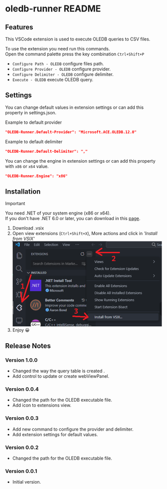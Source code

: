 # oledb-runner README

## Features
This VSCode extension is used to execute OLEDB queries to CSV files. 

To use the extension you need run this commands.<br> Open the command palette press the key combination `Ctrl+Shift+P`
- `Configure Path - OLEDB` configure files path.
- `Configure Provider - OLEDB` configure provider.
- `Configure Delimiter - OLEDB` configure delimiter.
- `Execute - OLEDB` execute OLEDB query.

## Settings
You can change default values in extension settings or can add this property in settings.json. 

Example to default provider
```json 
"OLEDB-Runner.Default-Provider": "Microsoft.ACE.OLEDB.12.0" 
```
Example to default delimiter
```json
"OLEDB-Runner.Default-Delimiter": "," 
```
You can change the engine in extension settings or can add this property with `x86` or `x64` value.
```json
"OLEDB-Runner.Engine": "x86" 
```


## Installation
> [!IMPORTANT]
> You need .NET of your system engine (x86 or x64).<br>
> If you don't have .NET 6.0 or later, you can download in this [page](https://dotnet.microsoft.com/es-es/download/dotnet/6.0).
1. Download .vsix
2. Open view extensions (`Ctrl+Shift+X`), More actions and click in *'Install from VSIX'*<br>
![Install VSIX](<./resources/Install.png>)
3. Enjoy 😀

## Release Notes
### Version 1.0.0
- Changed the way the query table is created .
- Add control to update or create webViewPanel.

### Version 0.0.4
- Changed the path for the OLEDB executable file.
- Add icon to extensions view.

### Version 0.0.3
- Add new command to configure the provider and delimiter.
- Add extension settings for default values.


### Version 0.0.2
- Changed the path for the OLEDB executable file.

### Version 0.0.1
- Initial version.
